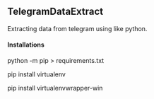 ## TelegramDataExtract

Extracting data from telegram using like python.

#### Installations

python -m pip > requirements.txt

pip install virtualenv

pip install virtualenvwrapper-win
